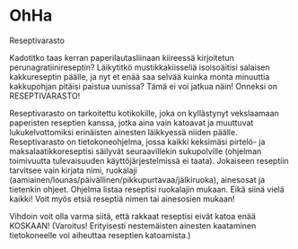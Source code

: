 OhHa
====
Reseptivarasto

Kadotitko taas kerran paperilautasliinaan kiireessä kirjoitetun perunagratiinireseptin? Läikytitkö mustikkakiisseliä isoisoäitisi salaisen kakkureseptin päälle, ja nyt et enää saa selvää kuinka monta minuuttia kakkupohjan pitäisi paistua uunissa? Tämä ei voi jatkua näin! Onneksi on RESEPTIVARASTO!

Reseptivarasto on tarkoitettu kotikokille, joka on kyllästynyt vekslaamaan paperisten reseptien kanssa, jotka aina vain katoavat ja muuttuvat lukukelvottomiksi erinäisten ainesten läikkyessä niiden päälle. Reseptivarasto on tietokoneohjelma, jossa kaikki keksimäsi pirtelö- ja maksalaatikkoreseptisi säilyvät seuraavillekin sukupolville (ohjelman toimivuutta tulevaisuuden käyttöjärjestelmissä ei taata). Jokaiseen reseptiin tarvitsee vain kirjata nimi, ruokalaji (aamiainen/lounas/päivällinen/pikkupurtavaa/jälkiruoka), ainesosat ja tietenkin ohjeet. Ohjelma listaa reseptisi ruokalajin mukaan. Eikä siinä vielä kaikki! Voit myös etsiä reseptiä nimen tai ainesosien mukaan!

Vihdoin voit olla varma siitä, että rakkaat reseptisi eivät katoa enää KOSKAAN! (Varoitus! Erityisesti nestemäisten ainesten kaataminen tietokoneelle voi aiheuttaa reseptien katoamista.)
